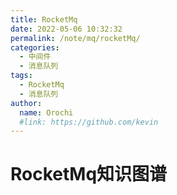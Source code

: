 ```yaml
---
title: RocketMq
date: 2022-05-06 10:32:32
permalink: /note/mq/rocketMq/
categories:
  - 中间件
  - 消息队列
tags:
  - RocketMq
  - 消息队列
author: 
  name: Orochi
  #link: https://github.com/kevin
---
```

# RocketMq知识图谱
